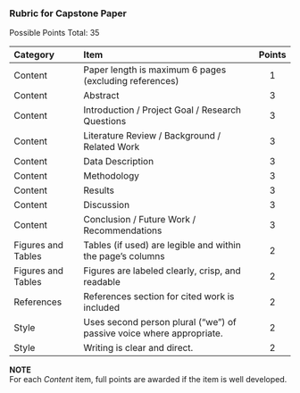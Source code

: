 ### Rubric for Capstone Paper

Possible Points Total: 35

| Category   | Item    | Points |
| :-------- | :------- | :-------: |
| Content | Paper length is maximum 6 pages (excluding references) | 1 |
| Content | Abstract | 3 |
| Content | Introduction / Project Goal / Research Questions | 3 |
| Content | Literature Review / Background / Related Work | 3 |
| Content | Data Description | 3 |
| Content | Methodology | 3 |
| Content | Results | 3 |
| Content | Discussion | 3 |
| Content | Conclusion / Future Work / Recommendations | 3 |
| Figures and Tables | Tables (if used) are legible and within the page’s columns | 2 |
| Figures and Tables | Figures are labeled clearly, crisp, and readable | 2 |
| References | References section for cited work is included | 2 |
| Style | Uses second person plural (“we”) of passive voice where appropriate. | 2 |
| Style | Writing is clear and direct. | 2 |

**NOTE**  
For each *Content* item, full points are awarded if the item is well developed. 
